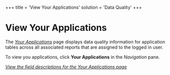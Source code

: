 +++
title = 'View Your Applications'
solution = 'Data Quality'
+++

# View Your Applications

The *[Your Applications](../Page_Desc/Your_Applications)* page
displays data quality information for application tables across all
associated reports that are assigned to the logged in user.

To view you applications, click **Your Applications** in the
*Navigation* pane.

*[View the field descriptions for the Your Applications
page](../Page_Desc/Your_Applications)*
